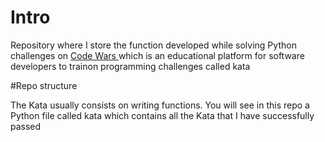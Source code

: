 # Intro
Repository where I store the function developed while solving Python challenges on <a href=https://www.codewars.com/dashboard> Code Wars </a> which is an educational platform for software developers to trainon programming challenges called kata

#Repo structure

The Kata usually consists on writing functions. You will see in this repo a Python file called kata which contains all the Kata that I have successfully passed
